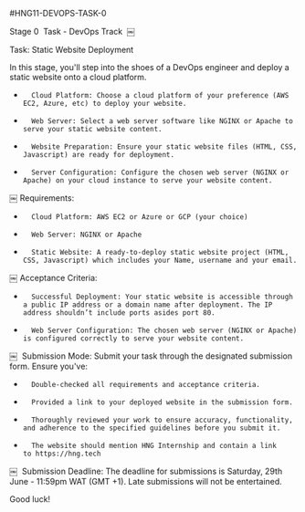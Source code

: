 #HNG11-DEVOPS-TASK-0


Stage 0  Task - DevOps Track 
￼

Task: Static Website Deployment

In this stage, you'll step into the shoes of a DevOps engineer and deploy a static website onto a cloud platform.
* 		Cloud Platform: Choose a cloud platform of your preference (AWS EC2, Azure, etc) to deploy your website.
* 		Web Server: Select a web server software like NGINX or Apache to serve your static website content.
* 		Website Preparation: Ensure your static website files (HTML, CSS, Javascript) are ready for deployment.
* 		Server Configuration: Configure the chosen web server (NGINX or Apache) on your cloud instance to serve your website content.

￼
Requirements:
* 		Cloud Platform: AWS EC2 or Azure or GCP (your choice)
* 		Web Server: NGINX or Apache
* 		Static Website: A ready-to-deploy static website project (HTML, CSS, Javascript) which includes your Name, username and your email.

￼
Acceptance Criteria:
* 		Successful Deployment: Your static website is accessible through a public IP address or a domain name after deployment. The IP address shouldn’t include ports asides port 80.
* 		Web Server Configuration: The chosen web server (NGINX or Apache) is configured correctly to serve your website content.

￼
 Submission Mode:
Submit your task through the designated submission form. Ensure you've:
* 		Double-checked all requirements and acceptance criteria.
* 		Provided a link to your deployed website in the submission form.
* 		Thoroughly reviewed your work to ensure accuracy, functionality, and adherence to the specified guidelines before you submit it.
* 		The website should mention HNG Internship and contain a link to https://hng.tech

￼
 Submission Deadline:
The deadline for submissions is Saturday, 29th June - 11:59pm WAT (GMT +1). Late submissions will not be entertained.

Good luck!

